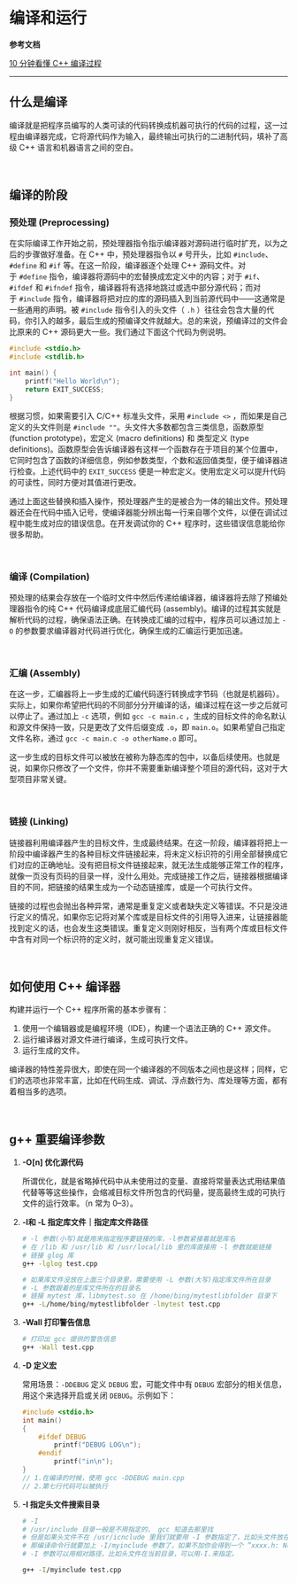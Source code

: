 # 编译和运行

**参考文档**

[10 分钟看懂 C++ 编译过程](https://oicebot.github.io/2020/03/20/c-compilers-explained.html)

---

## 什么是编译

编译就是把程序员编写的人类可读的代码转换成机器可执行的代码的过程，这一过程由编译器完成，它将源代码作为输入，最终输出可执行的二进制代码，填补了高级 C++ 语言和机器语言之间的空白。

&emsp;

## 编译的阶段

### 预处理 (Preprocessing)

在实际编译工作开始之前，预处理器指令指示编译器对源码进行临时扩充，以为之后的步骤做好准备。在 C++ 中，预处理器指令以 `#` 号开头，比如 `#include`、`#define` 和 `#if` 等。在这一阶段，编译器逐个处理 C++ 源码文件。对于 `#define` 指令，编译器将源码中的宏替换成宏定义中的内容；对于 `#if`、`#ifdef` 和 `#ifndef` 指令，编译器将有选择地跳过或选中部分源代码；而对于 `#include` 指令，编译器将把对应的库的源码插入到当前源代码中——这通常是一些通用的声明。被 `#include` 指令引入的头文件（ `.h` ）往往会包含大量的代码，你引入的越多，最后生成的预编译文件就越大。总的来说，预编译过的文件会比原来的 C++ 源码更大一些。我们通过下面这个代码为例说明。

```c
#include <stdio.h>
#include <stdlib.h>

int main() {
    printf("Hello World\n");
    return EXIT_SUCCESS;
}
```

根据习惯，如果需要引入 C/C++ 标准头文件，采用 `#include <>` ，而如果是自己定义的头文件则是 `#include ""`。头文件大多数都包含三类信息，函数原型 (function prototype)，宏定义 (macro definitions) 和 类型定义 (type definitions)。函数原型会告诉编译器有这样一个函数存在于项目的某个位置中，它同时包含了函数的详细信息，例如参数类型，个数和返回值类型，便于编译器进行检查。上述代码中的 `EXIT_SUCCESS` 便是一种宏定义。使用宏定义可以提升代码的可读性，同时方便对其值进行更改。

通过上面这些替换和插入操作，预处理器产生的是被合为一体的输出文件。预处理器还会在代码中插入记号，使编译器能分辨出每一行来自哪个文件，以便在调试过程中能生成对应的错误信息。在开发调试你的 C++ 程序时，这些错误信息能给你很多帮助。

&emsp;

### 编译 (Compilation)

预处理的结果会存放在一个临时文件中然后传递给编译器，编译器将去除了预编处理器指令的纯 C++ 代码编译成底层汇编代码 (assembly)。编译的过程其实就是解析代码的过程，确保语法正确。在转换成汇编的过程中，程序员可以通过加上 `-O` 的参数要求编译器对代码进行优化，确保生成的汇编运行更加迅速。

&emsp;

### 汇编 (Assembly)

在这一步，汇编器将上一步生成的汇编代码逐行转换成字节码（也就是机器码）。实际上，如果你希望把代码的不同部分分开编译的话，编译过程在这一步之后就可以停止了。通过加上 `-c` 选项，例如 `gcc -c main.c` ，生成的目标文件的命名默认和源文件保持一致，只是更改了文件后缀变成 `.o`，即 `main.o`。如果希望自己指定文件名称，通过 `gcc -c main.c -o otherName.o` 即可。

这一步生成的目标文件可以被放在被称为静态库的包中，以备后续使用。也就是说，如果你只修改了一个文件，你并不需要重新编译整个项目的源代码，这对于大型项目非常关键。

&emsp;

### 链接 (Linking)

链接器利用编译器产生的目标文件，生成最终结果。在这一阶段，编译器将把上一阶段中编译器产生的各种目标文件链接起来，将未定义标识符的引用全部替换成它们对应的正确地址。没有把目标文件链接起来，就无法生成能够正常工作的程序，就像一页没有页码的目录一样，没什么用处。完成链接工作之后，链接器根据编译目的不同，把链接的结果生成为一个动态链接库，或是一个可执行文件。

链接的过程也会抛出各种异常，通常是重复定义或者缺失定义等错误。不只是没进行定义的情况，如果你忘记将对某个库或是目标文件的引用导入进来，让链接器能找到定义的话，也会发生这类错误。重复定义则刚好相反，当有两个库或目标文件中含有对同一个标识符的定义时，就可能出现重复定义错误。

&emsp;

## 如何使用 C++ 编译器

构建并运行一个 C++ 程序所需的基本步骤有：

1. 使用一个编辑器或是编程环境（IDE），构建一个语法正确的 C++ 源文件。
2. 运行编译器对源文件进行编译，生成可执行文件。
3. 运行生成的文件。

编译器的特性差异很大，即使在同一个编译器的不同版本之间也是这样；同样，它们的选项也非常丰富，比如在代码生成、调试、浮点数行为、库处理等方面，都有着相当多的选项。

&emsp;

## g++ 重要编译参数

1. **-O[n] 优化源代码**
   
   所谓优化，就是省略掉代码中从未使用过的变量、直接将常量表达式用结果值代替等等这些操作，会缩减目标文件所包含的代码量，提高最终生成的可执行文件的运行效率。（n 常为 0–3）。

2. **-l和 -L 指定库文件｜指定库文件路径**
   
   ```bash
   # -l 参数(小写)就是用来指定程序要链接的库，-l参数紧接着就是库名
   # 在 /lib 和 /usr/lib 和 /usr/local/lib 里的库直接用 -l 参数就能链接
   # 链接 glog 库
   g++ -lglog test.cpp
   
   # 如果库文件没放在上面三个目录里，需要使用 -L 参数(大写)指定库文件所在目录
   # -L 参数跟着的是库文件所在的目录名
   # 链接 mytest 库，libmytest.so 在 /home/bing/mytestlibfolder 目录下
   g++ -L/home/bing/mytestlibfolder -lmytest test.cpp
   ```

3. **-Wall 打印警告信息**
   
   ```bash
   # 打印出 gcc 提供的警告信息
   g++ -Wall test.cpp
   ```

4. **-D 定义宏**
   
   常用场景：`-DDEBUG` 定义 `DEBUG` 宏，可能文件中有 `DEBUG` 宏部分的相关信息，
   用这个来选择开启或关闭 `DEBUG`。示例如下：
   
   ```cpp
   #include <stdio.h>
   int main()
   {
       #ifdef DEBUG
           printf("DEBUG LOG\n");
       #endif
           printf("in\n");
   }
   // 1.在编译的时候，使用 gcc -DDEBUG main.cpp
   // 2.第七行代码可以被执行
   ```

5. **-I 指定头文件搜索目录**
   
   ```bash
   # -I
   # /usr/include 目录一般是不用指定的， gcc 知道去那里找
   # 但是如果头文件不在 /usr/icnclude 里我们就要用 -I 参数指定了，比如头文件放在 /myinclude 目录里，
   # 那编译命令行就要加上 -I/myinclude 参数了，如果不加你会得到一个 ”xxxx.h: No such file or directory”的错误。
   # -I 参数可以用相对路径，比如头文件在当前目录，可以用-I.来指定。
   
   g++ -I/myinclude test.cpp
   ```
